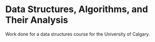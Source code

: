 
# Data Structures, Algorithms, and Their Analysis

Work done for a data structures course for the University of Calgary.

